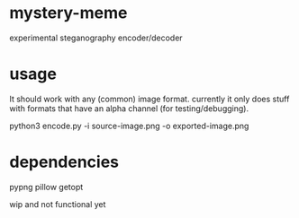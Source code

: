 # mystery-meme
experimental steganography encoder/decoder

# usage

It should work with any (common) image format. currently it only does stuff with formats that have an alpha channel (for testing/debugging).

python3 encode.py -i source-image.png -o exported-image.png 

# dependencies

pypng
pillow
getopt

wip and not functional yet
